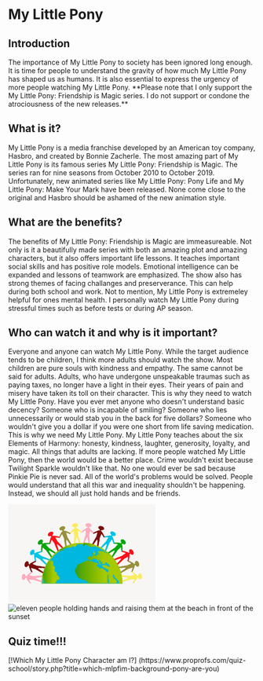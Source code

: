 # My Little Pony
<!DOCTYPE html >
<html >
<body>
<h2 > Introduction </h2>
<p> The importance of My Little Pony to society has been ignored long enough. It is time for people to understand the gravity of how much My Little Pony has shaped us as humans. It is also essential to express the urgency of more people watching My Little Pony. **Please note that I only support the My Little Pony: Friendship is Magic series. I do not support or condone the atrociousness of the new releases.** </p>
<h2 > What is it? </h2>
<p> My Little Pony is a media franchise developed by an American toy company, Hasbro, and created by Bonnie Zacherle. The most amazing part of My Little Pony is its famous series My Little Pony: Friendship is Magic. The series ran for nine seasons from October 2010 to October 2019. Unfortunately, new animated series like My Little Pony: Pony Life and My Little Pony: Make Your Mark have been released. None come close to the original and Hasbro should be ashamed of the new animation style. </p>
<h2 > What are the benefits? </h2>
<p> The benefits of My Little Pony: Friendship is Magic are immeasureable. Not only is it a beautifully made series with both an amazing plot and amazing characters, but it also offers important life lessons. It teaches important social skills and has positive role models. Emotional intelligence can be expanded and lessons of teamwork are emphasized. The show also has strong themes of facing challanges and preserverance. This can help during both school and work. Not to mention, My Little Pony is extremeley helpful for ones mental health. I personally watch My Little Pony during stressful times such as before tests or during AP season.  </p>
<h2> Who can watch it and why is it important? </h2>
<p> Everyone and anyone can watch My Little Pony. While the target audience tends to be children, I think more adults should watch the show. Most children are pure souls with kindness and empathy. The same cannot be said for adults. Adults, who have undergone unspeakable traumas such as paying taxes, no longer have a light in their eyes. Their years of pain and misery have taken its toll on their character. This is why they need to watch My Little Pony. Have you ever met anyone who doesn't understand basic decency? Someone who is incapable of smiling? Someone who lies unnecessarily or would stab you in the back for five dollars? Someone who wouldn't give you a dollar if you were one short from life saving medication. This is why we need My Little Pony. My Little Pony teaches about the six Elements of Harmony: honesty, kindness, laughter, generosity, loyalty, and magic. All things that adults are lacking. If more people watched My Little Pony, then the world would be a better place. Crime wouldn't exist because Twilight Sparkle wouldn't like that. No one would ever be sad because Pinkie Pie is never sad. All of the world's problems would be solved. People would understand that all this war and inequality shouldn't be happening. Instead, we should all just hold hands and be friends. </p>
 <img src="image-from-rawpixel-id-6286317-jpeg.jpg" alt="people holding hands around earth" width="300" height="200">  
 <img src="900639d668411b027.88586866.jpg" alt="eleven people holding hands and raising them at the beach in front of the sunset" width="300" height="200">
<h2> Quiz time!!! </h2>
[!Which My Little Pony Character am I?] (https://www.proprofs.com/quiz-school/story.php?title=which-mlpfim-background-pony-are-you)
</body>
</html>
